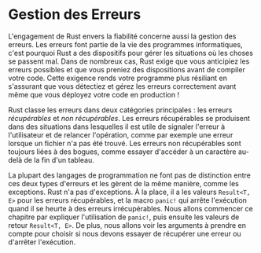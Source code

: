 # Gestion des Erreurs

L'engagement de Rust envers la fiabilité concerne aussi la gestion des erreurs.
Les erreurs font partie de la vie des programmes informatiques, c'est pourquoi
Rust a des dispositifs pour gérer les situations où les choses se passent mal.
Dans de nombreux cas, Rust exige que vous anticipiez les erreurs possibles et
que vous preniez des dispositions avant de compiler votre code. Cette exigence
rends votre programme plus résiliant en s'assurant que vous détectiez et gérez
les erreurs correctement avant même que vous déployez votre code en production
!

Rust classe les erreurs dans deux catégories principales : les erreurs
*récupérables* et *non récupérables*. Les erreurs récupérables se produisent
dans des situations dans lesquelles il est utile de signaler l'erreur à
l'utilisateur et de relancer l'opération, comme par exemple une erreur lorsque
un fichier n'a pas été trouvé.
Les erreurs non récupérables sont toujours liées à des bogues, comme essayer
d'accéder à un caractère au-delà de la fin d'un tableau.

La plupart des langages de programmation ne font pas de distinction entre ces
deux types d'erreurs et les gèrent de la même manière, comme les exceptions.
Rust n'a pas d'exceptions. À la place, il a les valeurs `Result<T, E>` pour les
erreurs récupérables, et la macro `panic!` qui arrête l'exécution quand il
se heurte à des erreurs irrécupérables. Nous allons commencer ce chapitre par
expliquer l'utilisation de `panic!`, puis ensuite les valeurs de retour
`Result<T, E>`. De plus, nous allons voir les arguments à prendre en compte
pour choisir si nous devons essayer de récupérer une erreur ou d'arrêter
l'exécution.
